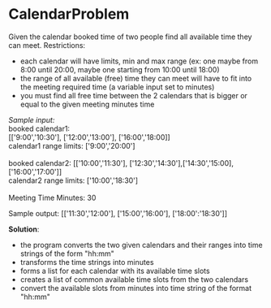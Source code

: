 # CalendarProblem

Given the calendar booked time of two people find all available time they can meet.
Restrictions:
- each calendar will have limits, min and max range (ex: one maybe from 8:00 until 20:00,
maybe one starting from 10:00 until 18:00)
- the range of all available (free) time they can meet will have to fit into the meeting
required time (a variable input set to minutes)
- you must find all free time between the 2 calendars that is bigger or equal to the given
meeting minutes time

*Sample input:*<br>
booked calendar1: <br> 
[['9:00','10:30'], ['12:00','13:00'], ['16:00','18:00]] <br>
calendar1 range limits: ['9:00','20:00']
<br><br>booked calendar2:
 [['10:00','11:30'], ['12:30','14:30'],['14:30','15:00], ['16:00','17:00']]
<br>calendar2 range limits: ['10:00','18:30']
<br><br>Meeting Time Minutes: 30

Sample output:
[['11:30','12:00'], ['15:00','16:00'], ['18:00':'18:30']]

**Solution**:
- the program converts the two given calendars and their ranges into time strings of the form "hh:mm"
- transforms the time strings into minutes
- forms a list for each calendar with its available time slots
- creates a list of common available time slots from the two calendars
- convert the available slots from minutes into time string of the format "hh:mm"